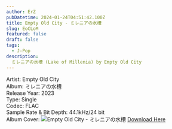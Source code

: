 ```yaml
---
author: ErZ
pubDatetime: 2024-01-24T04:51:42.100Z
title: Empty Old City - ミレニアの水槽
slug: EoCLoM
featured: false
draft: false
tags:
  - J-Pop
description:
  ミレニアの水槽 (Lake of Millenia) by Empty Old City
---
```

Artist: Empty Old City<br>
Album: ミレニアの水槽<br>
Release Year: 2023<br>
Type: Single<br>
Codec: FLAC<br>
Sample Rate & Bit Depth: 44.1kHz/24 bit<br>
Album Cover: ![Empty Old City - ミレニアの水槽](https://ucarecdn.com/6a0fdab6-5dce-4186-b514-176524f1462c/-/scale_crop/300x300/-/format/auto/-/quality/smart_retina/)
[Download Here](https://cuty.io/EoCLoM)